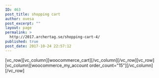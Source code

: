 ```yaml
---
ID: 463
post_title: shopping cart
author: ovesa
post_excerpt: ""
layout: page
permalink: >
  http://2017.archertag.se/shopping-cart-4/
published: true
post_date: 2017-10-24 22:57:12
---
```

[vc_row][vc_column][woocommerce_cart][/vc_column][/vc_row][vc_row][vc_column][woocommerce_my_account order_count="15"][/vc_column][/vc_row]